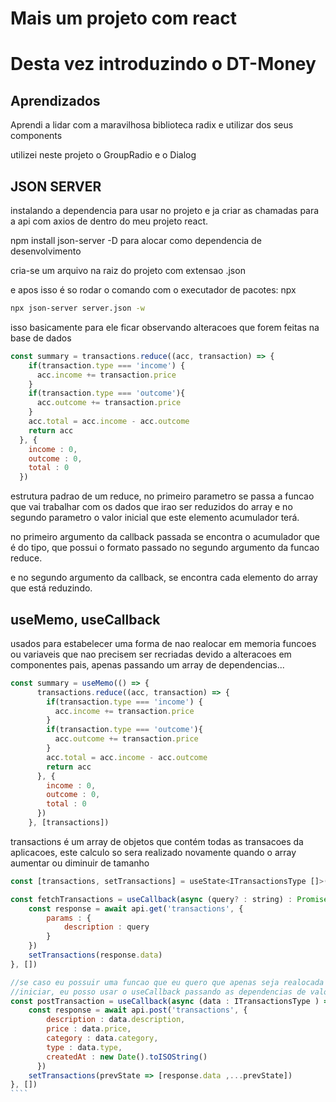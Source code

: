 # Mais um projeto com react

# Desta vez introduzindo o DT-Money

## Aprendizados 

Aprendi a lidar com a maravilhosa biblioteca radix e utilizar dos seus components

utilizei neste projeto o GroupRadio e o Dialog

## JSON SERVER
instalando a dependencia para usar no projeto e ja criar as chamadas para a api com axios de dentro do meu projeto react.

npm install json-server -D para alocar como dependencia de desenvolvimento

cria-se um arquivo na raiz do projeto com extensao .json

e apos isso é so rodar o comando com o executador de pacotes: npx

`````bash
npx json-server server.json -w

`````

isso basicamente para ele ficar observando alteracoes que forem feitas na base de dados

````js
const summary = transactions.reduce((acc, transaction) => {
    if(transaction.type === 'income') {
      acc.income += transaction.price
    }
    if(transaction.type === 'outcome'){
      acc.outcome += transaction.price
    }
    acc.total = acc.income - acc.outcome
    return acc
  }, {
    income : 0,
    outcome : 0,
    total : 0
  })
````

estrutura padrao de um reduce, no primeiro parametro se passa a funcao que vai trabalhar com os dados que irao ser reduzidos do array e no segundo parametro o valor inicial que este elemento acumulador terá.

no primeiro argumento da callback passada se encontra o acumulador que é do tipo, que possui o formato passado no segundo argumento da funcao reduce.

e no segundo argumento da callback, se encontra cada elemento do array que está reduzindo.

## useMemo, useCallback

usados para estabelecer uma forma de nao realocar em memoria funcoes ou variaveis que nao precisem ser recriadas 
devido a alteracoes em componentes pais, apenas passando um array de dependencias...

````js
const summary = useMemo(() => {
      transactions.reduce((acc, transaction) => {
        if(transaction.type === 'income') {
          acc.income += transaction.price
        }
        if(transaction.type === 'outcome'){
          acc.outcome += transaction.price
        }
        acc.total = acc.income - acc.outcome
        return acc
      }, {
        income : 0,
        outcome : 0,
        total : 0
      })
    }, [transactions])
````

transactions é um array de objetos que contém todas as transacoes da aplicacoes, este calculo so sera realizado 
novamente quando o array aumentar ou diminuir de tamanho

`````js
const [transactions, setTransactions] = useState<ITransactionsType []>([])

const fetchTransactions = useCallback(async (query? : string) : Promise<void> =>{
    const response = await api.get('transactions', {
        params : {
            description : query
        }
    })
    setTransactions(response.data)
}, [])

//se caso eu possuir uma funcao que eu quero que apenas seja realocada em memoria uma unica vez quando a aplicação
//iniciar, eu posso usar o useCallback passando as dependencias de valores que ela possui para nao ficar desatualizada
const postTransaction = useCallback(async (data : ITransactionsType ) => {
    const response = await api.post('transactions', {
        description : data.description,
        price : data.price,
        category : data.category,
        type : data.type,
        createdAt : new Date().toISOString()
      })
    setTransactions(prevState => [response.data ,...prevState])
}, []) 
````
